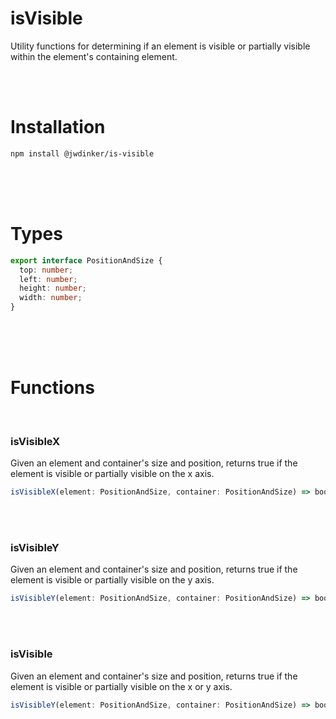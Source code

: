 # isVisible

Utility functions for determining if an element is visible or partially visible within the element's containing element.

<br><br>

# Installation

```
npm install @jwdinker/is-visible
```

<br><br><br>

# Types

```ts
export interface PositionAndSize {
  top: number;
  left: number;
  height: number;
  width: number;
}
```

<br><br><br>

# Functions

<br>

### isVisibleX

Given an element and container's size and position, returns true if the element is visible or partially visible on the x axis.

```ts
isVisibleX(element: PositionAndSize, container: PositionAndSize) => boolean;
```

<br>
<br>

### isVisibleY

Given an element and container's size and position, returns true if the element is visible or partially visible on the y axis.

```ts
isVisibleY(element: PositionAndSize, container: PositionAndSize) => boolean;
```

<br><br>

### isVisible

Given an element and container's size and position, returns true if the element is visible or partially visible on the x or y axis.

```ts
isVisibleY(element: PositionAndSize, container: PositionAndSize) => boolean;
```
